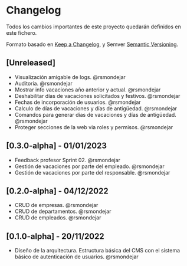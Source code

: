 # Changelog

Todos los cambios importantes de este proyecto quedarán definidos en este fichero.

Formato basado en [Keep a Changelog](https://keepachangelog.com/en/1.0.0/), y
Semver [Semantic Versioning](https://semver.org/spec/v2.0.0.html).

## [Unreleased]

- Visualización amigable de logs. @rsmondejar
- Auditoria. @rsmondejar
- Mostrar info vacaciones año anterior y actual. @rsmondejar
- Deshabilitar días de vacaciones solicitados y festivos. @rsmondejar
- Fechas de incorporación de usuarios. @rsmondejar
- Calculo de días de vacaciones y días de antigüedad. @rsmondejar
- Comandos para generar días de vacaciones y días de antigüedad. @rsmondejar
- Proteger secciones de la web via roles y permisos. @rsmondejar

## [0.3.0-alpha] - 01/01/2023

- Feedback profesor Sprint 02. @rsmondejar
- Gestión de vacaciones por parte del empleado. @rsmondejar
- Gestión de vacaciones por parte del responsable. @rsmondejar

## [0.2.0-alpha] - 04/12/2022

- CRUD de empresas. @rsmondejar
- CRUD de departamentos. @rsmondejar
- CRUD de empleados. @rsmondejar


## [0.1.0-alpha] - 20/11/2022

- Diseño de la arquitectura. Estructura básica del CMS con el sistema básico de autenticación de usuarios. @rsmondejar
